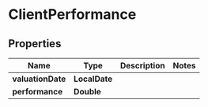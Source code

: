

# ClientPerformance


## Properties

Name | Type | Description | Notes
------------ | ------------- | ------------- | -------------
**valuationDate** | **LocalDate** |  | 
**performance** | **Double** |  | 



